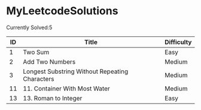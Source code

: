 # MyLeetcodeSolutions
Currently Solved:5

| ID   | Title                                           | Difficulty |
| ---- | ----------------------------------------------- | ---------- |
| 1    | Two Sum                                         | Easy       |
| 2    | Add Two Numbers                                 | Medium     |
| 3    | Longest Substring Without Repeating Characters  | Medium     |
| 11   | 11. Container With Most Water                   | Medium     |
| 13   | 13. Roman to Integer                            | Easy       |
